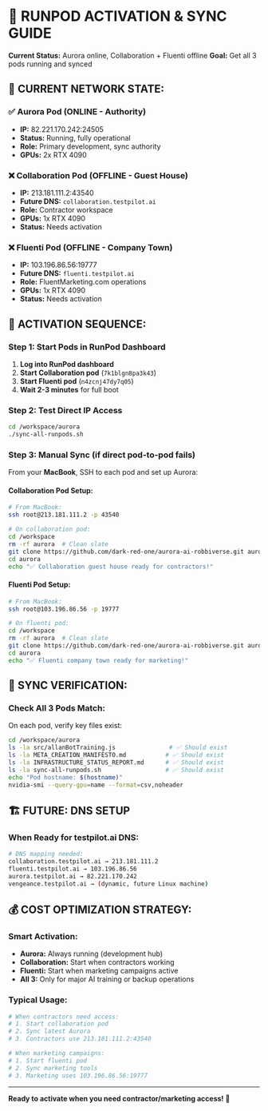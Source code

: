 # 🚀 RUNPOD ACTIVATION & SYNC GUIDE
**Current Status:** Aurora online, Collaboration + Fluenti offline
**Goal:** Get all 3 pods running and synced

## 🎯 CURRENT NETWORK STATE:

### ✅ **Aurora Pod (ONLINE - Authority)**
- **IP:** 82.221.170.242:24505
- **Status:** Running, fully operational
- **Role:** Primary development, sync authority
- **GPUs:** 2x RTX 4090

### ❌ **Collaboration Pod (OFFLINE - Guest House)**
- **IP:** 213.181.111.2:43540  
- **Future DNS:** `collaboration.testpilot.ai`
- **Role:** Contractor workspace
- **GPUs:** 1x RTX 4090
- **Status:** Needs activation

### ❌ **Fluenti Pod (OFFLINE - Company Town)**
- **IP:** 103.196.86.56:19777
- **Future DNS:** `fluenti.testpilot.ai` 
- **Role:** FluentMarketing.com operations
- **GPUs:** 1x RTX 4090  
- **Status:** Needs activation

## 🔧 ACTIVATION SEQUENCE:

### **Step 1: Start Pods in RunPod Dashboard**
1. **Log into RunPod dashboard**
2. **Start Collaboration pod** (`7k1blgn8pa3k43`)
3. **Start Fluenti pod** (`n4zcnj47dy7q05`) 
4. **Wait 2-3 minutes** for full boot

### **Step 2: Test Direct IP Access**
```bash
cd /workspace/aurora
./sync-all-runpods.sh
```

### **Step 3: Manual Sync (if direct pod-to-pod fails)**
From your **MacBook**, SSH to each pod and set up Aurora:

#### **Collaboration Pod Setup:**
```bash
# From MacBook:
ssh root@213.181.111.2 -p 43540

# On collaboration pod:
cd /workspace
rm -rf aurora  # Clean slate
git clone https://github.com/dark-red-one/aurora-ai-robbiverse.git aurora
cd aurora
echo "✅ Collaboration guest house ready for contractors!"
```

#### **Fluenti Pod Setup:**
```bash
# From MacBook:  
ssh root@103.196.86.56 -p 19777

# On fluenti pod:
cd /workspace
rm -rf aurora  # Clean slate
git clone https://github.com/dark-red-one/aurora-ai-robbiverse.git aurora
cd aurora
echo "✅ Fluenti company town ready for marketing!"
```

## 🎯 SYNC VERIFICATION:

### **Check All 3 Pods Match:**
On each pod, verify key files exist:
```bash
cd /workspace/aurora
ls -la src/allanBotTraining.js               # ✅ Should exist
ls -la META_CREATION_MANIFESTO.md           # ✅ Should exist  
ls -la INFRASTRUCTURE_STATUS_REPORT.md      # ✅ Should exist
ls -la sync-all-runpods.sh                  # ✅ Should exist
echo "Pod hostname: $(hostname)"
nvidia-smi --query-gpu=name --format=csv,noheader
```

## 🏗️ FUTURE: DNS SETUP

### **When Ready for testpilot.ai DNS:**
```bash
# DNS mapping needed:
collaboration.testpilot.ai → 213.181.111.2
fluenti.testpilot.ai → 103.196.86.56  
aurora.testpilot.ai → 82.221.170.242
vengeance.testpilot.ai → (dynamic, future Linux machine)
```

## 💰 COST OPTIMIZATION STRATEGY:

### **Smart Activation:**
- **Aurora:** Always running (development hub)
- **Collaboration:** Start when contractors working
- **Fluenti:** Start when marketing campaigns active
- **All 3:** Only for major AI training or backup operations

### **Typical Usage:**
```bash
# When contractors need access:
# 1. Start collaboration pod
# 2. Sync latest Aurora
# 3. Contractors use 213.181.111.2:43540

# When marketing campaigns:
# 1. Start fluenti pod  
# 2. Sync marketing tools
# 3. Marketing uses 103.196.86.56:19777
```

---
**Ready to activate when you need contractor/marketing access! 🚀**

